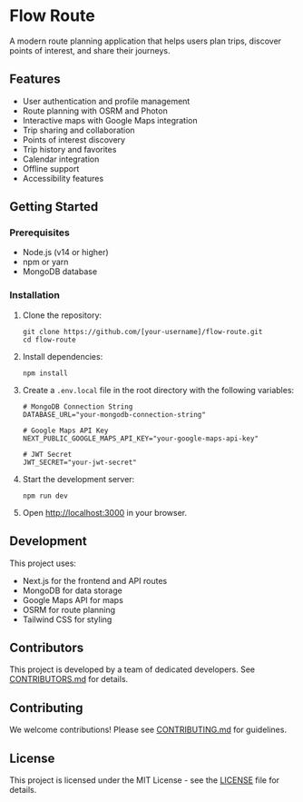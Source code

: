 # Flow Route

A modern route planning application that helps users plan trips, discover points of interest, and share their journeys.

## Features

- User authentication and profile management
- Route planning with OSRM and Photon
- Interactive maps with Google Maps integration
- Trip sharing and collaboration
- Points of interest discovery
- Trip history and favorites
- Calendar integration
- Offline support
- Accessibility features

## Getting Started

### Prerequisites

- Node.js (v14 or higher)
- npm or yarn
- MongoDB database

### Installation

1. Clone the repository:
   ```
   git clone https://github.com/[your-username]/flow-route.git
   cd flow-route
   ```

2. Install dependencies:
   ```
   npm install
   ```

3. Create a `.env.local` file in the root directory with the following variables:
   ```
   # MongoDB Connection String
   DATABASE_URL="your-mongodb-connection-string"
   
   # Google Maps API Key
   NEXT_PUBLIC_GOOGLE_MAPS_API_KEY="your-google-maps-api-key"
   
   # JWT Secret
   JWT_SECRET="your-jwt-secret"
   ```

4. Start the development server:
   ```
   npm run dev
   ```

5. Open [http://localhost:3000](http://localhost:3000) in your browser.

## Development

This project uses:
- Next.js for the frontend and API routes
- MongoDB for data storage
- Google Maps API for maps
- OSRM for route planning
- Tailwind CSS for styling

## Contributors

This project is developed by a team of dedicated developers. See [CONTRIBUTORS.md](CONTRIBUTORS.md) for details.

## Contributing

We welcome contributions! Please see [CONTRIBUTING.md](CONTRIBUTING.md) for guidelines.

## License

This project is licensed under the MIT License - see the [LICENSE](LICENSE) file for details.
